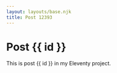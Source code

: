 ```yaml
---
layout: layouts/base.njk
title: Post 12393
---
```


# Post {{ id }}

This is post {{ id }} in my Eleventy project.
